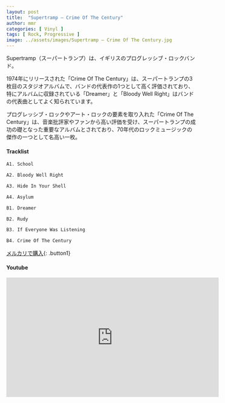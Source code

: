 ```yaml
---
layout: post
title:  "Supertramp – Crime Of The Century"
author: mmr
categories: [ Vinyl ]
tags: [ Rock, Progressive ]
image: ../assets/images/Supertramp – Crime Of The Century.jpg
---
```


Supertramp（スーパートランプ）は、イギリスのプログレッシブ・ロックバンド。

1974年にリリースされた「Crime Of The Century」は、スーパートランプの3枚目のスタジオアルバムで、バンドの代表作の1つとして高く評価されており、特にアルバムに収録されている「Dreamer」と「Bloody Well Right」はバンドの代表曲としてよく知られています。

プログレッシブ・ロックやアート・ロックの要素を取り入れた「Crime Of The Century」は、音楽批評家やファンから高い評価を受け、スーパートランプの成功の礎となった重要なアルバムとされており、70年代のロックミュージックの傑作の一つとして名高い一枚。

#### Tracklist
```md
A1. School

A2. Bloody Well Right

A3. Hide In Your Shell

A4. Asylum

B1. Dreamer

B2. Rudy

B3. If Everyone Was Listening

B4. Crime Of The Century
```

[メルカリで購入](https://jp.mercari.com/item/m94592991444?afid=6142608987){: .button1}

#### Youtube
<iframe width="560" height="315" src="https://www.youtube.com/embed/JgJRM_8GWHg?si=GD6xeeTWGQLWl-gV" title="YouTube video player" frameborder="0" allow="accelerometer; autoplay; clipboard-write; encrypted-media; gyroscope; picture-in-picture; web-share" referrerpolicy="strict-origin-when-cross-origin" allowfullscreen></iframe>
